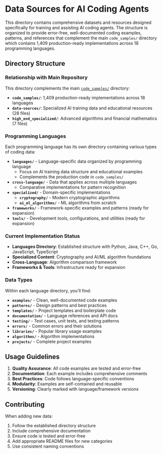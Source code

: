 # Data Sources for AI Coding Agents

This directory contains comprehensive datasets and resources designed specifically for training and assisting AI coding agents. The structure is organized to provide error-free, well-documented coding examples, patterns, and references that complement the main `code_samples/` directory which contains 1,409 production-ready implementations across 18 programming languages.

## Directory Structure

### Relationship with Main Repository
This directory complements the main [`code_samples/`](../code_samples/) directory:
- **`code_samples/`**: 1,409 production-ready implementations across 18 languages
- **`data-sources/`**: Specialized AI training data and educational resources (28 files)
- **`high_end_specialized/`**: Advanced algorithms and financial mathematics (7 files)

### Programming Languages  
Each programming language has its own directory containing various types of coding data:

- **`languages/`** - Language-specific data organized by programming language
  - Focus on AI training data structure and educational examples
  - Complements the production code in `code_samples/`
- **`cross-language/`** - Data that applies across multiple languages
  - Comparative implementations for pattern recognition
- **`specialized/`** - Domain-specific implementations
  - **`cryptography/`** - Modern cryptographic algorithms
  - **`ai_ml_algorithms/`** - ML algorithms from scratch
- **`frameworks/`** - Framework-specific examples and patterns (ready for expansion)
- **`tools/`** - Development tools, configurations, and utilities (ready for expansion)

### Current Implementation Status
- **Languages Directory**: Established structure with Python, Java, C++, Go, JavaScript, TypeScript
- **Specialized Content**: Cryptography and AI/ML algorithm foundations
- **Cross-Language**: Algorithm comparison framework
- **Frameworks & Tools**: Infrastructure ready for expansion

### Data Types
Within each language directory, you'll find:

- **`examples/`** - Clean, well-documented code examples
- **`patterns/`** - Design patterns and best practices
- **`templates/`** - Project templates and boilerplate code
- **`documentation/`** - Language references and API docs
- **`testing/`** - Test cases, unit tests, and testing patterns
- **`errors/`** - Common errors and their solutions
- **`libraries/`** - Popular library usage examples
- **`algorithms/`** - Algorithm implementations
- **`projects/`** - Complete project examples

## Usage Guidelines

1. **Quality Assurance**: All code examples are tested and error-free
2. **Documentation**: Each example includes comprehensive comments
3. **Best Practices**: Code follows language-specific conventions
4. **Modularity**: Examples are self-contained and reusable
5. **Versioning**: Clearly marked with language/framework versions

## Contributing

When adding new data:
1. Follow the established directory structure
2. Include comprehensive documentation
3. Ensure code is tested and error-free
4. Add appropriate README files for new categories
5. Use consistent naming conventions